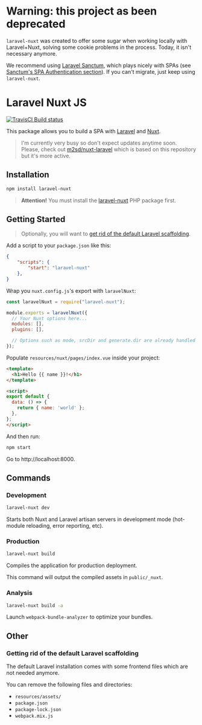 # Warning: this project as been deprecated

`laravel-nuxt` was created to offer some sugar when working locally with Laravel+Nuxt, solving some cookie problems in the process. Today, it isn't necessary anymore.

We recommend using [Laravel Sanctum](https://laravel.com/docs/8.x/sanctum), which plays nicely with SPAs (see [Sanctum's SPA Authentication section](https://laravel.com/docs/8.x/sanctum#spa-authentication)). If you can't migrate, just keep using `laravel-nuxt`.

# Laravel Nuxt JS

[![TravisCI Build status](https://travis-ci.org/skyrpex/laravel-nuxt-js.svg?branch=develop)](https://travis-ci.org/skyrpex/laravel-nuxt-js)

This package allows you to build a SPA with [Laravel](https://laravel.com/) and [Nuxt](https://nuxtjs.org/).

> I'm currently very busy so don't expect updates anytime soon. Please, check out [m2sd/nuxt-laravel](https://github.com/m2sd/nuxt-laravel) which is based on this repository but it's more active.

## Installation

```bash
npm install laravel-nuxt
```

> **Attention!** You must install the [laravel-nuxt](https://github.com/skyrpex/laravel-nuxt) PHP package first.

## Getting Started

> Optionally, you will want to [get rid of the default Laravel scaffolding](#getting-rid-of-the-default-laravel-scaffolding).

Add a script to your `package.json` like this:

```json
{
    "scripts": {
        "start": "laravel-nuxt"
    },
}

```

Wrap you `nuxt.config.js`'s export with `laravelNuxt`:

```js
const laravelNuxt = require("laravel-nuxt");

module.exports = laravelNuxt({
  // Your Nuxt options here...
  modules: [],
  plugins: [],

  // Options such as mode, srcDir and generate.dir are already handled for you.
});
```

Populate `resources/nuxt/pages/index.vue` inside your project:

```html
<template>
  <h1>Hello {{ name }}!</h1>
</template>

<script>
export default {
  data: () => {
    return { name: 'world' };
  },
};
</script>
```

And then run:

```bash
npm start
```

Go to http://localhost:8000.

## Commands

### Development

```bash
laravel-nuxt dev
```

Starts both Nuxt and Laravel artisan servers in development mode (hot-module reloading, error reporting, etc).

### Production

```bash
laravel-nuxt build
```

Compiles the application for production deployment.

This command will output the compiled assets in `public/_nuxt`.

### Analysis

```bash
laravel-nuxt build -a
```

Launch `webpack-bundle-analyzer` to optimize your bundles.

## Other

### Getting rid of the default Laravel scaffolding

The default Laravel installation comes with some frontend files which are not needed anymore.

You can remove the following files and directories:

* `resources/assets/`
* `package.json`
* `package-lock.json`
* `webpack.mix.js`
